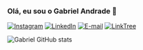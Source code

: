 ### Olá, eu sou o Gabriel Andrade 👋

[![Instagram](https://img.shields.io/badge/Instagram-E4405F?style=for-the-badge&logo=instagram&logoColor=white)](https://www.instagram.com/gabrielandrad3/)
[![LinkedIn](https://img.shields.io/badge/LinkedIn-0077B5?style=for-the-badge&logo=linkedin&logoColor=white)](https://www.linkedin.com/in/gabriel-andrade-981337252/)
[![E-mail](https://img.shields.io/badge/Gmail-D14836?style=for-the-badge&logo=gmail&logoColor=white)](mailto:gabrielandradeprogramador@gmail.com?subject=Contato%20via%20Github!&body=Digite%20sua%20mensagem%20aqui%20e%20eu%20lhe%20retorno%20em%20torno%20de%201hora!)
[![LinkTree](https://img.shields.io/badge/linktree-39E09B?style=for-the-badge&logo=linktree&logoColor=white)](https://linktr.ee/gabrielrodrigoandrade)

![Gabriel GitHub stats](https://github-readme-stats.vercel.app/api?username=Gabriel-Rodrigo-Andrade&show_icons=true&theme=dracula)
